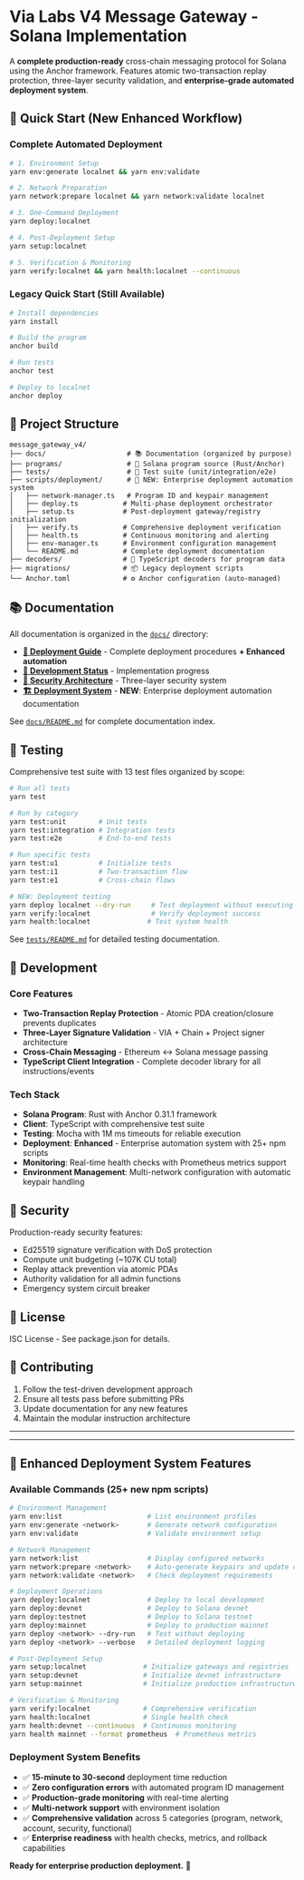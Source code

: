 # Via Labs V4 Message Gateway - Solana Implementation

A **complete production-ready** cross-chain messaging protocol for Solana using the Anchor framework. Features atomic two-transaction replay protection, three-layer security validation, and **enterprise-grade automated deployment system**.

## 🚀 Quick Start (New Enhanced Workflow)

### Complete Automated Deployment
```bash
# 1. Environment Setup
yarn env:generate localnet && yarn env:validate

# 2. Network Preparation
yarn network:prepare localnet && yarn network:validate localnet

# 3. One-Command Deployment 
yarn deploy:localnet

# 4. Post-Deployment Setup
yarn setup:localnet

# 5. Verification & Monitoring
yarn verify:localnet && yarn health:localnet --continuous
```

### Legacy Quick Start (Still Available)
```bash
# Install dependencies
yarn install

# Build the program  
anchor build

# Run tests
anchor test

# Deploy to localnet
anchor deploy
```

## 📁 Project Structure

```
message_gateway_v4/
├── docs/                    # 📚 Documentation (organized by purpose)
├── programs/                # 🦀 Solana program source (Rust/Anchor)
├── tests/                   # 🧪 Test suite (unit/integration/e2e)
├── scripts/deployment/      # 🚀 NEW: Enterprise deployment automation system
│   ├── network-manager.ts   # Program ID and keypair management
│   ├── deploy.ts           # Multi-phase deployment orchestrator
│   ├── setup.ts            # Post-deployment gateway/registry initialization
│   ├── verify.ts           # Comprehensive deployment verification
│   ├── health.ts           # Continuous monitoring and alerting
│   ├── env-manager.ts      # Environment configuration management
│   └── README.md           # Complete deployment documentation
├── decoders/               # 🔧 TypeScript decoders for program data
├── migrations/             # 📦 Legacy deployment scripts
└── Anchor.toml             # ⚙️ Anchor configuration (auto-managed)
```

## 📚 Documentation

All documentation is organized in the [`docs/`](docs/) directory:

- **[🚀 Deployment Guide](docs/deployment/DEPLOYMENT_GUIDE.md)** - Complete deployment procedures **+ Enhanced automation**
- **[🔧 Development Status](docs/development/DEVELOPMENT_STATUS.md)** - Implementation progress  
- **[🔐 Security Architecture](docs/security/SECURITY_ARCHITECTURE.md)** - Three-layer security system
- **[🏗️ Deployment System](scripts/deployment/README.md)** - **NEW**: Enterprise deployment automation documentation

See [`docs/README.md`](docs/README.md) for complete documentation index.

## 🧪 Testing

Comprehensive test suite with 13 test files organized by scope:

```bash
# Run all tests
yarn test

# Run by category
yarn test:unit        # Unit tests
yarn test:integration # Integration tests  
yarn test:e2e         # End-to-end tests

# Run specific tests
yarn test:u1          # Initialize tests
yarn test:i1          # Two-transaction flow
yarn test:e1          # Cross-chain flows

# NEW: Deployment testing
yarn deploy localnet --dry-run     # Test deployment without executing
yarn verify:localnet               # Verify deployment success
yarn health:localnet              # Test system health
```

See [`tests/README.md`](tests/README.md) for detailed testing documentation.

## 🔧 Development

### Core Features
- **Two-Transaction Replay Protection** - Atomic PDA creation/closure prevents duplicates
- **Three-Layer Signature Validation** - VIA + Chain + Project signer architecture  
- **Cross-Chain Messaging** - Ethereum ↔ Solana message passing
- **TypeScript Client Integration** - Complete decoder library for all instructions/events

### Tech Stack
- **Solana Program**: Rust with Anchor 0.31.1 framework
- **Client**: TypeScript with comprehensive test suite
- **Testing**: Mocha with 1M ms timeouts for reliable execution
- **Deployment**: **Enhanced** - Enterprise automation system with 25+ npm scripts
- **Monitoring**: Real-time health checks with Prometheus metrics support
- **Environment Management**: Multi-network configuration with automatic keypair handling

## 🔐 Security

Production-ready security features:
- Ed25519 signature verification with DoS protection
- Compute unit budgeting (~107K CU total)
- Replay attack prevention via atomic PDAs
- Authority validation for all admin functions
- Emergency system circuit breaker

## 📄 License

ISC License - See package.json for details.

## 🤝 Contributing

1. Follow the test-driven development approach
2. Ensure all tests pass before submitting PRs
3. Update documentation for any new features
4. Maintain the modular instruction architecture

---

---

## 🚀 **Enhanced Deployment System Features**

### Available Commands (25+ new npm scripts)
```bash
# Environment Management
yarn env:list                     # List environment profiles  
yarn env:generate <network>       # Generate network configuration
yarn env:validate                 # Validate environment setup

# Network Management
yarn network:list                 # Display configured networks
yarn network:prepare <network>    # Auto-generate keypairs and update configs
yarn network:validate <network>   # Check deployment requirements

# Deployment Operations  
yarn deploy:localnet              # Deploy to local development
yarn deploy:devnet                # Deploy to Solana devnet
yarn deploy:testnet               # Deploy to Solana testnet  
yarn deploy:mainnet               # Deploy to production mainnet
yarn deploy <network> --dry-run   # Test without deploying
yarn deploy <network> --verbose   # Detailed deployment logging

# Post-Deployment Setup
yarn setup:localnet              # Initialize gateways and registries
yarn setup:devnet                # Initialize devnet infrastructure
yarn setup:mainnet               # Initialize production infrastructure

# Verification & Monitoring
yarn verify:localnet             # Comprehensive verification
yarn health:localnet             # Single health check
yarn health:devnet --continuous  # Continuous monitoring
yarn health mainnet --format prometheus  # Prometheus metrics
```

### Deployment System Benefits
- ✅ **15-minute to 30-second** deployment time reduction
- ✅ **Zero configuration errors** with automated program ID management
- ✅ **Production-grade monitoring** with real-time alerting  
- ✅ **Multi-network support** with environment isolation
- ✅ **Comprehensive validation** across 5 categories (program, network, account, security, functional)
- ✅ **Enterprise readiness** with health checks, metrics, and rollback capabilities

**Ready for enterprise production deployment.** 🚀